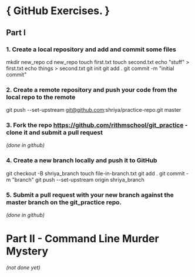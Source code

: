 # { GitHub Exercises. }

## Part I

### 1. Create a local repository and add and commit some files

mkdir new_repo
cd new_repo 
touch first.txt
touch second.txt
echo "stuff" > first.txt
echo things > second.txt
git init
git add .
git commit -m "initial commit"

### 2. Create a remote repository and push your code from the local repo to the remote

git push --set-upstream git@github.com:shriya/practice-repo.git master

### 3. Fork the repo https://github.com/rithmschool/git_practice - clone it and submit a pull request

_(done in github)_

### 4. Create a new branch locally and push it to GitHub

git checkout -B shriya_branch
touch file-in-branch.txt
git add .
git commit -m "branch"
git push --set-upstream origin shriya_branch

### 5. Submit a pull request with your new branch against the master branch on the git_practice repo.

_(done in github)_

# Part II - Command Line Murder Mystery

_(not done yet)_





